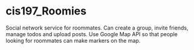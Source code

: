 # cis197_Roomies
Social network service for roommates.
Can create a group, invite friends, manage todos and upload posts.
Use Google Map API so that people looking for roommates can make markers on the map. 
